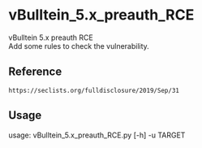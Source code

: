 # vBulltein_5.x_preauth_RCE
vBulltein 5.x preauth RCE  
Add some rules to check the vulnerability.

## Reference
`https://seclists.org/fulldisclosure/2019/Sep/31`

## Usage
usage: vBulltein_5.x_preauth_RCE.py [-h] -u TARGET